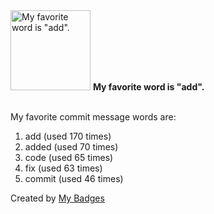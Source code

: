<img src="https://my-badges.github.io/my-badges/favorite-word.png" alt="My favorite word is &quot;add&quot;." title="My favorite word is &quot;add&quot;." width="128">
<strong>My favorite word is &quot;add&quot;.</strong>
<br><br>

My favorite commit message words are:

1. add (used 170 times)
2. added (used 70 times)
3. code (used 65 times)
4. fix (used 63 times)
5. commit (used 46 times)


Created by <a href="https://github.com/my-badges/my-badges">My Badges</a>